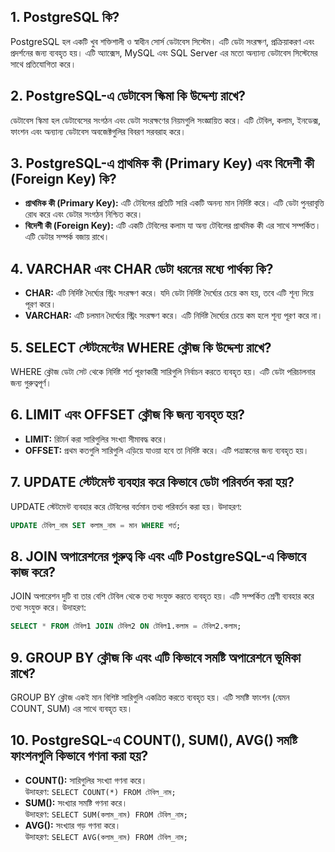 ## 1. PostgreSQL কি?
PostgreSQL হল একটি খুব শক্তিশালী ও স্বাধীন সোর্স ডেটাবেস সিস্টেম। এটি ডেটা সংরক্ষণ, প্রক্রিয়াকরণ এবং প্রদর্শনের জন্য ব্যবহৃত হয়। এটি অ্যাক্সেস, MySQL এবং SQL Server এর মতো অন্যান্য ডেটাবেস সিস্টেমের সাথে প্রতিযোগিতা করে।

## 2. PostgreSQL-এ ডেটাবেস স্কিমা কি উদ্দেশ্য রাখে?
ডেটাবেস স্কিমা হল ডেটাবেসের সংগঠন এবং ডেটা সংরক্ষণের নিয়মগুলি সংজ্ঞায়িত করে। এটি টেবিল, কলাম, ইনডেক্স, ফাংশন এবং অন্যান্য ডেটাবেস অবজেক্টগুলির বিবরণ সরবরাহ করে।

## 3. PostgreSQL-এ প্রাথমিক কী (Primary Key) এবং বিদেশী কী (Foreign Key) কি?
- **প্রাথমিক কী (Primary Key):** এটি টেবিলের প্রতিটি সারি একটি অনন্য মান নির্দিষ্ট করে। এটি ডেটা পুনরাবৃত্তি রোধ করে এবং ডেটার সংগঠন নিশ্চিত করে।
- **বিদেশী কী (Foreign Key):** এটি একটি টেবিলের কলাম যা অন্য টেবিলের প্রাথমিক কী এর সাথে সম্পর্কিত। এটি ডেটার সম্পর্ক বজায় রাখে।

## 4. VARCHAR এবং CHAR ডেটা ধরনের মধ্যে পার্থক্য কি?
- **CHAR:** এটি নির্দিষ্ট দৈর্ঘ্যের স্ট্রিং সংরক্ষণ করে। যদি ডেটা নির্দিষ্ট দৈর্ঘ্যের চেয়ে কম হয়, তবে এটি শূন্য দিয়ে পূরণ করে।
- **VARCHAR:** এটি চলমান দৈর্ঘ্যের স্ট্রিং সংরক্ষণ করে। এটি নির্দিষ্ট দৈর্ঘ্যের চেয়ে কম হলে শূন্য পূরণ করে না।

## 5. SELECT স্টেটমেন্টের WHERE ক্লৌজ কি উদ্দেশ্য রাখে?
WHERE ক্লৌজ ডেটা সেট থেকে নির্দিষ্ট শর্ত পূরণকারী সারিগুলি নির্বাচন করতে ব্যবহৃত হয়। এটি ডেটা পরিচালনার জন্য গুরুত্বপূর্ণ।

## 6. LIMIT এবং OFFSET ক্লৌজ কি জন্য ব্যবহৃত হয়?
- **LIMIT:** রিটার্ন করা সারিগুলির সংখ্যা সীমাবদ্ধ করে।
- **OFFSET:** প্রথম কতগুলি সারিগুলি এড়িয়ে যাওয়া হবে তা নির্দিষ্ট করে। এটি পত্রাঙ্কনের জন্য ব্যবহৃত হয়।

## 7. UPDATE স্টেটমেন্ট ব্যবহার করে কিভাবে ডেটা পরিবর্তন করা হয়?
UPDATE স্টেটমেন্ট ব্যবহার করে টেবিলের বর্তমান তথ্য পরিবর্তন করা হয়। উদাহরণ:  
```sql
UPDATE টেবিল_নাম SET কলাম_নাম = মান WHERE শর্ত;
```

## 8. JOIN অপারেশনের গুরুত্ব কি এবং এটি PostgreSQL-এ কিভাবে কাজ করে?
JOIN অপারেশন দুটি বা তার বেশি টেবিল থেকে তথ্য সংযুক্ত করতে ব্যবহৃত হয়। এটি সম্পর্কিত শ্রেণী ব্যবহার করে তথ্য সংযুক্ত করে। উদাহরণ:  
```sql
SELECT * FROM টেবিল1 JOIN টেবিল2 ON টেবিল1.কলাম = টেবিল2.কলাম;
```

## 9. GROUP BY ক্লৌজ কি এবং এটি কিভাবে সমষ্টি অপারেশনে ভূমিকা রাখে?
GROUP BY ক্লৌজ একই মান বিশিষ্ট সারিগুলি একত্রিত করতে ব্যবহৃত হয়। এটি সমষ্টি ফাংশন (যেমন COUNT, SUM) এর সাথে ব্যবহৃত হয়।

## 10. PostgreSQL-এ COUNT(), SUM(), AVG() সমষ্টি ফাংশনগুলি কিভাবে গণনা করা হয়?
- **COUNT():** সারিগুলির সংখ্যা গণনা করে।  
  উদাহরণ: `SELECT COUNT(*) FROM টেবিল_নাম;`
- **SUM():** সংখ্যার সমষ্টি গণনা করে।  
  উদাহরণ: `SELECT SUM(কলাম_নাম) FROM টেবিল_নাম;`
- **AVG():** সংখ্যার গড় গণনা করে।  
  উদাহরণ: `SELECT AVG(কলাম_নাম) FROM টেবিল_নাম;`